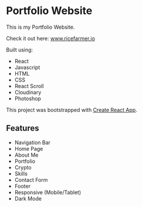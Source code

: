# Portfolio Website

This is my Portfolio Website.

Check it out here: www.ricefarmer.io

Built using:
- React
- Javascript
- HTML
- CSS
- React Scroll
- Cloudinary
- Photoshop

This project was bootstrapped with [Create React App](https://github.com/facebook/create-react-app).

## Features

- Navigation Bar
- Home Page
- About Me
- Portfolio
- Crypto
- Skills
- Contact Form
- Footer
- Responsive (Mobile/Tablet)
- Dark Mode
